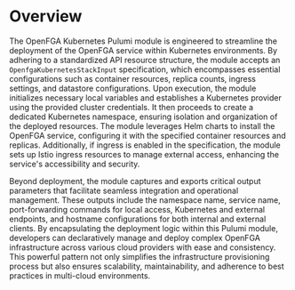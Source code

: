 # Overview

The OpenFGA Kubernetes Pulumi module is engineered to streamline the deployment of the OpenFGA service within Kubernetes environments. By adhering to a standardized API resource structure, the module accepts an `OpenfgaKubernetesStackInput` specification, which encompasses essential configurations such as container resources, replica counts, ingress settings, and datastore configurations. Upon execution, the module initializes necessary local variables and establishes a Kubernetes provider using the provided cluster credentials. It then proceeds to create a dedicated Kubernetes namespace, ensuring isolation and organization of the deployed resources. The module leverages Helm charts to install the OpenFGA service, configuring it with the specified container resources and replicas. Additionally, if ingress is enabled in the specification, the module sets up Istio ingress resources to manage external access, enhancing the service's accessibility and security.

Beyond deployment, the module captures and exports critical output parameters that facilitate seamless integration and operational management. These outputs include the namespace name, service name, port-forwarding commands for local access, Kubernetes and external endpoints, and hostname configurations for both internal and external clients. By encapsulating the deployment logic within this Pulumi module, developers can declaratively manage and deploy complex OpenFGA infrastructure across various cloud providers with ease and consistency. This powerful pattern not only simplifies the infrastructure provisioning process but also ensures scalability, maintainability, and adherence to best practices in multi-cloud environments.